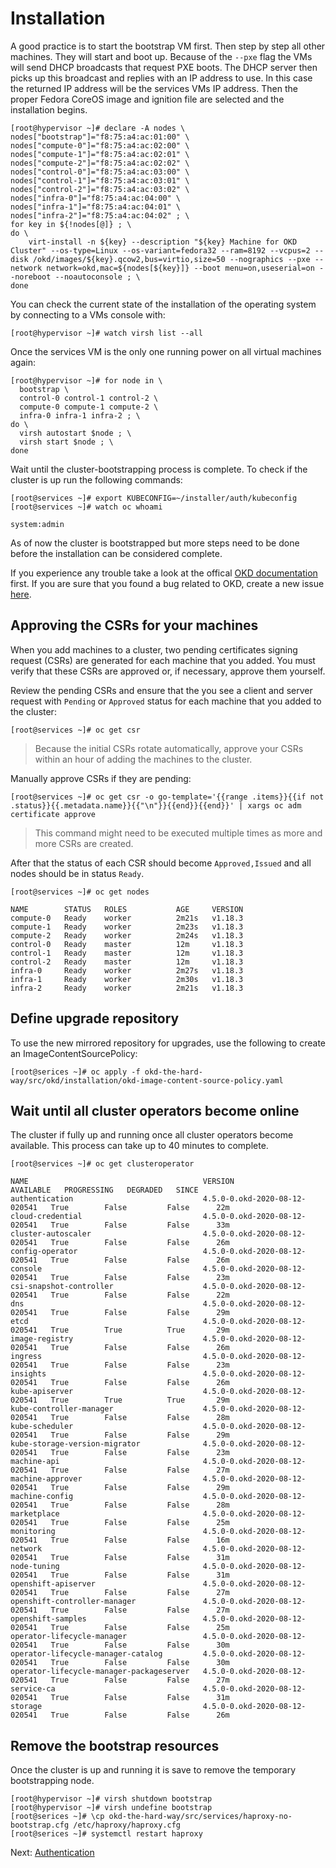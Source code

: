 # Installation

A good practice is to start the bootstrap VM first. Then step by step all other
machines. They will start and boot up. Because of the `--pxe` flag the VMs will
send DHCP broadcasts that request PXE boots. The DHCP server then picks up this
broadcast and replies with an IP address to use. In this case the returned IP
address will be the services VMs IP address. Then the proper Fedora CoreOS image
and ignition file are selected and the installation begins.

```shell
[root@hypervisor ~]# declare -A nodes \
nodes["bootstrap"]="f8:75:a4:ac:01:00" \
nodes["compute-0"]="f8:75:a4:ac:02:00" \
nodes["compute-1"]="f8:75:a4:ac:02:01" \
nodes["compute-2"]="f8:75:a4:ac:02:02" \
nodes["control-0"]="f8:75:a4:ac:03:00" \
nodes["control-1"]="f8:75:a4:ac:03:01" \
nodes["control-2"]="f8:75:a4:ac:03:02" \
nodes["infra-0"]="f8:75:a4:ac:04:00" \
nodes["infra-1"]="f8:75:a4:ac:04:01" \
nodes["infra-2"]="f8:75:a4:ac:04:02" ; \
for key in ${!nodes[@]} ; \
do \
    virt-install -n ${key} --description "${key} Machine for OKD Cluster" --os-type=Linux --os-variant=fedora32 --ram=8192 --vcpus=2 --disk /okd/images/${key}.qcow2,bus=virtio,size=50 --nographics --pxe --network network=okd,mac=${nodes[${key}]} --boot menu=on,useserial=on --noreboot --noautoconsole ; \
done
```

You can check the current state of the installation of the operating system by
connecting to a VMs console with:

```shell
[root@hypervisor ~]# watch virsh list --all
```

Once the services VM is the only one running power on all virtual machines
again:

```shell
[root@hypervisor ~]# for node in \
  bootstrap \
  control-0 control-1 control-2 \
  compute-0 compute-1 compute-2 \
  infra-0 infra-1 infra-2 ; \
do \
  virsh autostart $node ; \
  virsh start $node ; \
done
```

Wait until the cluster-bootstrapping process is complete. To check if the
cluster is up run the following commands:

```shell
[root@services ~]# export KUBECONFIG=~/installer/auth/kubeconfig
[root@services ~]# watch oc whoami

system:admin
```

As of now the cluster is bootstrapped but more steps need to be done before the
installation can be considered complete.

If you experience any trouble take a look at the offical [OKD
documentation](https://docs.okd.io/latest/installing/installing_bare_metal/installing-restricted-networks-bare-metal.html)
first. If you are sure that you found a bug related to OKD, create a new issue
[here](https://github.com/openshift/okd/issues/new/choose).

## Approving the CSRs for your machines

When you add machines to a cluster, two pending certificates signing request
(CSRs) are generated for each machine that you added. You must verify that these
CSRs are approved or, if necessary, approve them yourself.

Review the pending CSRs and ensure that the you see a client and server request
with `Pending` or `Approved` status for each machine that you added to the
cluster:

```shell
[root@services ~]# oc get csr
```

> Because the initial CSRs rotate automatically, approve your CSRs within an
> hour of adding the machines to the cluster.

Manually approve CSRs if they are pending:

```shell
[root@services ~]# oc get csr -o go-template='{{range .items}}{{if not .status}}{{.metadata.name}}{{"\n"}}{{end}}{{end}}' | xargs oc adm certificate approve
```

> This command might need to be executed multiple times as more and more CSRs
> are created.

After that the status of each CSR should become `Approved,Issued` and all nodes
should be in status `Ready`.

```shell
[root@services ~]# oc get nodes

NAME        STATUS   ROLES           AGE     VERSION
compute-0   Ready    worker          2m21s   v1.18.3
compute-1   Ready    worker          2m23s   v1.18.3
compute-2   Ready    worker          2m24s   v1.18.3
control-0   Ready    master          12m     v1.18.3
control-1   Ready    master          12m     v1.18.3
control-2   Ready    master          12m     v1.18.3
infra-0     Ready    worker          2m27s   v1.18.3
infra-1     Ready    worker          2m30s   v1.18.3
infra-2     Ready    worker          2m21s   v1.18.3
```

## Define upgrade repository

To use the new mirrored repository for upgrades, use the following to create an
ImageContentSourcePolicy:

```shell
[root@serices ~]# oc apply -f okd-the-hard-way/src/okd/installation/okd-image-content-source-policy.yaml
```

## Wait until all cluster operators become online

The cluster if fully up and running once all cluster operators become available.
This process can take up to 40 minutes to complete.

```shell
[root@services ~]# oc get clusteroperator

NAME                                       VERSION                         AVAILABLE   PROGRESSING   DEGRADED   SINCE
authentication                             4.5.0-0.okd-2020-08-12-020541   True        False         False      22m
cloud-credential                           4.5.0-0.okd-2020-08-12-020541   True        False         False      33m
cluster-autoscaler                         4.5.0-0.okd-2020-08-12-020541   True        False         False      26m
config-operator                            4.5.0-0.okd-2020-08-12-020541   True        False         False      26m
console                                    4.5.0-0.okd-2020-08-12-020541   True        False         False      23m
csi-snapshot-controller                    4.5.0-0.okd-2020-08-12-020541   True        False         False      22m
dns                                        4.5.0-0.okd-2020-08-12-020541   True        False         False      29m
etcd                                       4.5.0-0.okd-2020-08-12-020541   True        True          True       29m
image-registry                             4.5.0-0.okd-2020-08-12-020541   True        False         False      26m
ingress                                    4.5.0-0.okd-2020-08-12-020541   True        False         False      23m
insights                                   4.5.0-0.okd-2020-08-12-020541   True        False         False      26m
kube-apiserver                             4.5.0-0.okd-2020-08-12-020541   True        True          True       29m
kube-controller-manager                    4.5.0-0.okd-2020-08-12-020541   True        False         False      28m
kube-scheduler                             4.5.0-0.okd-2020-08-12-020541   True        False         False      29m
kube-storage-version-migrator              4.5.0-0.okd-2020-08-12-020541   True        False         False      23m
machine-api                                4.5.0-0.okd-2020-08-12-020541   True        False         False      27m
machine-approver                           4.5.0-0.okd-2020-08-12-020541   True        False         False      29m
machine-config                             4.5.0-0.okd-2020-08-12-020541   True        False         False      28m
marketplace                                4.5.0-0.okd-2020-08-12-020541   True        False         False      25m
monitoring                                 4.5.0-0.okd-2020-08-12-020541   True        False         False      16m
network                                    4.5.0-0.okd-2020-08-12-020541   True        False         False      31m
node-tuning                                4.5.0-0.okd-2020-08-12-020541   True        False         False      31m
openshift-apiserver                        4.5.0-0.okd-2020-08-12-020541   True        False         False      27m
openshift-controller-manager               4.5.0-0.okd-2020-08-12-020541   True        False         False      27m
openshift-samples                          4.5.0-0.okd-2020-08-12-020541   True        False         False      25m
operator-lifecycle-manager                 4.5.0-0.okd-2020-08-12-020541   True        False         False      30m
operator-lifecycle-manager-catalog         4.5.0-0.okd-2020-08-12-020541   True        False         False      30m
operator-lifecycle-manager-packageserver   4.5.0-0.okd-2020-08-12-020541   True        False         False      27m
service-ca                                 4.5.0-0.okd-2020-08-12-020541   True        False         False      31m
storage                                    4.5.0-0.okd-2020-08-12-020541   True        False         False      26m
```

## Remove the bootstrap resources

Once the cluster is up and running it is save to remove the temporary
bootstrapping node.

```shell
[root@hypervisor ~]# virsh shutdown bootstrap
[root@hypervisor ~]# virsh undefine bootstrap
[root@serices ~]# \cp okd-the-hard-way/src/services/haproxy-no-bootstrap.cfg /etc/haproxy/haproxy.cfg
[root@serices ~]# systemctl restart haproxy
```

Next: [Authentication](04-authentication.md)
